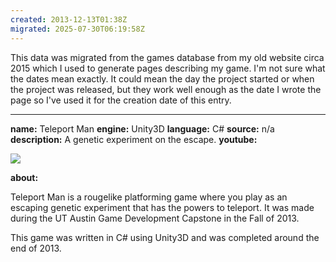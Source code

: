 ```yaml
---
created: 2013-12-13T01:38Z
migrated: 2025-07-30T06:19:58Z
---
```


This data was migrated from the games database from my old website circa 2015 which I used to generate pages describing my game. I'm not sure what the dates mean exactly. It could mean the day the project started or when the project was released, but they work well enough as the date I wrote the page so I've used it for the creation date of this entry.

---

**name:** Teleport Man
**engine:** Unity3D
**language:** C#
**source:** n/a
**description:** A genetic experiment on the escape.
**youtube:**

![](https://www.youtube.com/watch?v=yqZpUgeMnHM)

**about:**

Teleport Man is a rougelike platforming game where you play as an escaping genetic experiment that has the powers to teleport. It was made during the UT Austin Game Development Capstone in the Fall of 2013.

This game was written in C# using Unity3D and was completed around the end of 2013.
